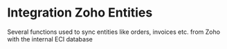 # Integration Zoho Entities
Several functions used to sync entities like orders, invoices etc. from Zoho with the internal ECI database